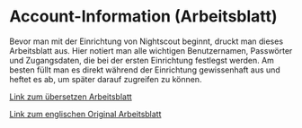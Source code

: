 # Account-Information (Arbeitsblatt)

Bevor man mit der Einrichtung von Nightscout beginnt, druckt man dieses Arbeitsblatt aus. Hier notiert man alle wichtigen Benutzernamen,  Passwörter und Zugangsdaten, die bei der ersten Einrichtung festlegst werden. Am besten füllt man  es direkt während der Einrichtung gewissenhaft aus und heftet es ab, um später darauf zugreifen zu können. 


[Link zum übersetzen Arbeitsblatt](https://github.com/LadyViktoria/nightscout_handbuch/raw/master/dokumente/arbeitsblatt.pdf)


[Link zum englischen Original Arbeitsblatt](http://www.nightscout.info/wp-content/uploads/2015/04/Mongo-and-Azure-Account-Information-4-16-15.pdf)

